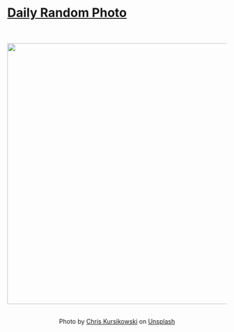 # [Daily Random Photo](https://www.dailyrandomphoto.com/)

<div align="center">
  <br>
  <br>
  <a href="https://www.dailyrandomphoto.com/p/2021/2021-07-31/"><img src="https://images.unsplash.com/photo-1626244297263-e3020f5b658f?crop=entropy&cs=tinysrgb&fit=max&fm=jpg&ixid=Mnw3NzUwOHwwfDF8cmFuZG9tfHx8fHx8fHx8MTYyNzY5MDQyMA&ixlib=rb-1.2.1&q=80&w=1080" width="600px"></a>
  <br>
  <br>
  <p class="has-text-grey">Photo by <a href="https://unsplash.com/@c3k?utm_source=Daily%20Random%20Photo&amp;utm_medium=referral" target="_blank" rel="noopener noreferrer">Chris Kursikowski</a> on <a href="https://unsplash.com/photos/9nya3cwmq2c?utm_source=Daily%20Random%20Photo&amp;utm_medium=referral" target="_blank" rel="noopener noreferrer">Unsplash</a></p>
</div>

